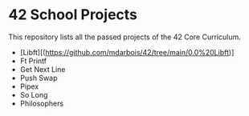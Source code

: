 # 42 School Projects

This repository lists all the passed projects of the 42 Core Curriculum.

- [Libft][(https://github.com/mdarbois/42/tree/main/0.0%20Libft)]
- Ft Printf
- Get Next Line
- Push Swap
- Pipex
- So Long
- Philosophers
